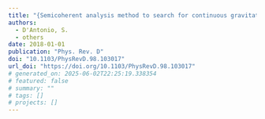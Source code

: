 ```yaml
---
title: "{Semicoherent analysis method to search for continuous gravitational waves emitted by ultralight boson clouds around spinning black holes}"
authors:
  - D'Antonio, S.
  - others
date: 2018-01-01
publication: "Phys. Rev. D"
doi: "10.1103/PhysRevD.98.103017"
url_doi: "https://doi.org/10.1103/PhysRevD.98.103017"
# generated_on: 2025-06-02T22:25:19.338354
# featured: false
# summary: ""
# tags: []
# projects: []
---
```

